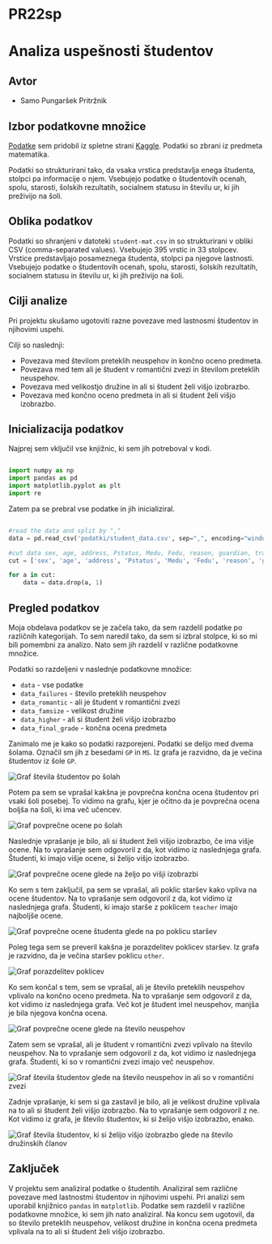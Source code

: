 # PR22sp

# Analiza uspešnosti študentov

## Avtor

-   Samo Pungaršek Pritržnik

## Izbor podatkovne množice

[Podatke](https://www.kaggle.com/datasets/devansodariya/student-performance-data) sem pridobil iz spletne strani [Kaggle](https://www.kaggle.com). Podatki so zbrani iz predmeta matematika.

Podatki so strukturirani tako, da vsaka vrstica predstavlja enega študenta, stolpci pa informacije o njem. Vsebujejo podatke o študentovih ocenah, spolu, starosti, šolskih rezultatih, socialnem statusu in številu ur, ki jih preživijo na šoli.

## Oblika podatkov

Podatki so shranjeni v datoteki `student-mat.csv` in so strukturirani v obliki CSV (comma-separated values). Vsebujejo 395 vrstic in 33 stolpcev. Vrstice predstavljajo posameznega študenta, stolpci pa njegove lastnosti. Vsebujejo podatke o študentovih ocenah, spolu, starosti, šolskih rezultatih, socialnem statusu in številu ur, ki jih preživijo na šoli.

## Cilji analize

Pri projektu skušamo ugotoviti razne povezave med lastnosmi študentov in njihovimi uspehi. 

Cilji so naslednji:
- Povezava med številom preteklih neuspehov in končno oceno predmeta.
- Povezava med tem ali je študent v romantični zvezi in številom preteklih neuspehov.
- Povezava med velikostjo družine in ali si študent želi višjo izobrazbo.
- Povezava med končno oceno predmeta in ali si študent želi višjo izobrazbo.

## Inicializacija podatkov

Najprej sem vključil vse knjižnic, ki sem jih potreboval v kodi.

```python

import numpy as np
import pandas as pd
import matplotlib.pyplot as plt
import re
```

Zatem pa se prebral vse podatke in jih inicializiral.

```python

#read the data and split by ","
data = pd.read_csv('podatki/student_data.csv', sep=",", encoding="windows-1250")

#cut data sex, age, address, Pstatus, Medu, Fedu, reason, guardian, traveltime, studytime, schoolsup, famsup, paid, activities, nursery, internet, famrel, freetime, goout, Dalc, Walc, health, absences
cut = ['sex', 'age', 'address', 'Pstatus', 'Medu', 'Fedu', 'reason', 'guardian', 'traveltime', 'studytime', 'schoolsup', 'famsup', 'paid', 'activities', 'nursery', 'internet', 'famrel', 'freetime', 'goout', 'Dalc', 'Walc', 'health', 'absences']

for a in cut:
    data = data.drop(a, 1)

```

## Pregled podatkov

Moja obdelava podatkov se je začela tako, da sem razdelil podatke po različnih kategorijah. To sem naredil tako, da sem si izbral stolpce, ki so mi bili pomembni za analizo. Nato sem jih razdelil v različne podatkovne množice.

Podatki so razdeljeni v naslednje podatkovne množice:
- `data` - vse podatke
- `data_failures` - število preteklih neuspehov
- `data_romantic` - ali je študent v romantični zvezi
- `data_famsize` - velikost družine
- `data_higher` - ali si študent želi višjo izobrazbo
- `data_final_grade` - končna ocena predmeta

Zanimalo me je kako so podatki razporejeni. Podatki se delijo med dvema šolama. Označil sm jih z besedami `GP` in `MS`. Iz grafa je razvidno, da je večina študentov iz šole `GP`.

![Graf števila študentov po šolah](slike/1.png)

Potem pa sem se vprašal kakšna je povprečna končna ocena študentov pri vsaki šoli posebej. To vidimo na grafu, kjer je očitno da je povprečna ocena boljša na šoli, ki ima več učencev.

![Graf povprečne ocene po šolah](slike/2.png)

Naslednje vprašanje je bilo, ali si študent želi višjo izobrazbo, če ima višje ocene. Na to vprašanje sem odgovoril z da, kot vidimo iz naslednjega grafa. Študenti, ki imajo višje ocene, si želijo višjo izobrazbo.

![Graf povprečne ocene glede na željo po višji izobrazbi](slike/8.png)

Ko sem s tem zaključil, pa sem se vprašal, ali poklic staršev kako vpliva na ocene študentov. Na to vprašanje sem odgovoril z da, kot vidimo iz naslednjega grafa. Študenti, ki imajo starše z poklicem `teacher` imajo najboljše ocene.

![Graf povprečne ocene študenta glede na po poklicu staršev](slike/3.png)

Poleg tega sem se preveril kakšna je porazdelitev poklicev staršev. Iz grafa je razvidno, da je večina staršev poklicu `other`.

![Graf porazdelitev poklicev](slike/4.png)

Ko sem končal s tem, sem se vprašal, ali je število preteklih neuspehov vplivalo na končno oceno predmeta. Na to vprašanje sem odgovoril z da, kot vidimo iz naslednjega grafa. Več kot je študent imel neuspehov, manjša je bila njegova končna ocena.

![Graf povprečne ocene glede na število neuspehov](slike/5.png)

Zatem sem se vprašal, ali je študent v romantični zvezi vplivalo na število neuspehov. Na to vprašanje sem odgovoril z da, kot vidimo iz naslednjega grafa. Študenti, ki so v romantični zvezi imajo več neuspehov.

![Graf števila študentov glede na število neuspehov in ali so v romantični zvezi](slike/6.png)

Zadnje vprašanje, ki sem si ga zastavil je bilo, ali je velikost družine vplivala na to ali si študent želi višjo izobrazbo. Na to vprašanje sem odgovoril z ne. Kot vidimo iz grafa, je število študentov, ki si želijo višjo izobrazbo, enako.

![Graf števila študentov, ki si želijo višjo izobrazbo glede na število družinskih članov](slike/7.png)

## Zaključek

V projektu sem analiziral podatke o študentih. Analiziral sem različne povezave med lastnostmi študentov in njihovimi uspehi. Pri analizi sem uporabil knjižnico `pandas` in `matplotlib`. Podatke sem razdelil v različne podatkovne množice, ki sem jih nato analiziral. Na koncu sem ugotovil, da so število preteklih neuspehov, velikost družine in končna ocena predmeta vplivala na to ali si študent želi višjo izobrazbo.


